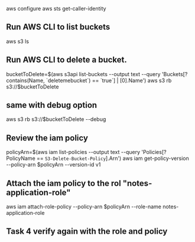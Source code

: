 aws configure
aws sts get-caller-identity

## Run AWS CLI to list buckets
aws s3 ls

## Run AWS CLI to delete a bucket.
bucketToDelete=$(aws s3api list-buckets --output text --query 'Buckets[?contains(Name, `deletemebucket`) == `true`] | [0].Name')
aws s3 rb s3://$bucketToDelete

## same with debug option
aws s3 rb s3://$bucketToDelete --debug

## Review the iam policy
policyArn=$(aws iam list-policies --output text --query 'Policies[?PolicyName == `S3-Delete-Bucket-Policy`].Arn')
aws iam get-policy-version --policy-arn $policyArn --version-id v1

## Attach the iam policy to the rol "notes-application-role"
aws iam attach-role-policy --policy-arn $policyArn --role-name notes-application-role

## Task 4 verify again with the role and policy